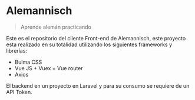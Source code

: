 # Alemannisch

> Aprende alemán practicando

Este es el repositorio del cliente Front-end de Alemannisch, este proyecto 
esta realizado en su totalidad utilizando los siguientes frameworks y librerías:

- Bulma CSS
- Vue JS + Vuex + Vue router
- Axios

El backend en un proyecto en Laravel y para su consumo se requiere de un API Token.